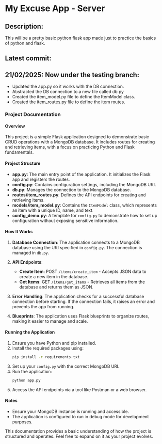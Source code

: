 # My Excuse App - Server

## Description:

This will be a pretty basic python flask app made just to practice the basics of python and flask.

## Latest commit:

## 21/02/2025: Now under the testing branch:

- Updated the app.py so it works with the DB connection.
- Abstracted the DB connection to a new file called db.py
- Created the item_model.py file to define the ItemModel class.
- Created the item_routes.py file to define the item routes.

### Project Documentation

#### Overview

This project is a simple Flask application designed to demonstrate basic CRUD operations with a MongoDB database. It includes routes for creating and retrieving items, with a focus on practicing Python and Flask fundamentals.

#### Project Structure

- **app.py**: The main entry point of the application. It initializes the Flask app and registers the routes.
- **config.py**: Contains configuration settings, including the MongoDB URI.
- **db.py**: Manages the connection to the MongoDB database.
- **routes/item_routes.py**: Defines the API endpoints for creating and retrieving items.
- **models/item_model.py**: Contains the `ItemModel` class, which represents an item with a unique ID, name, and text.
- **config_demo.py**: A template for `config.py` to demonstrate how to set up configuration without exposing sensitive information.

#### How It Works

1. **Database Connection**: The application connects to a MongoDB database using the URI specified in `config.py`. The connection is managed in `db.py`.

2. **API Endpoints**:
   - **Create Item**: POST `/items/create_item` - Accepts JSON data to create a new item in the database.
   - **Get Items**: GET `/items/get_items` - Retrieves all items from the database and returns them as JSON.

3. **Error Handling**: The application checks for a successful database connection before starting. If the connection fails, it raises an error and prevents the app from running.

4. **Blueprints**: The application uses Flask blueprints to organize routes, making it easier to manage and scale.

#### Running the Application

1. Ensure you have Python and pip installed.
2. Install the required packages using:
   ```bash
   pip install -r requirements.txt
   ```
3. Set up your `config.py` with the correct MongoDB URI.
4. Run the application:
   ```bash
   python app.py
   ```
5. Access the API endpoints via a tool like Postman or a web browser.

#### Notes

- Ensure your MongoDB instance is running and accessible.
- The application is configured to run in debug mode for development purposes.

This documentation provides a basic understanding of how the project is structured and operates. Feel free to expand on it as your project evolves.
